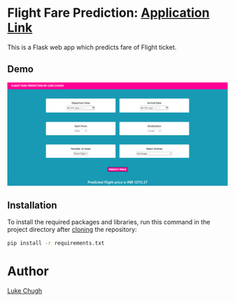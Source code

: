 # Flight Fare Prediction: [Application Link](https://flight-price-predictor-by-luke.herokuapp.com/predict)

This is a Flask web app which predicts fare of Flight ticket.




## Demo

![Capture](https://github.com/luke-chugh/Flight-Price-Prediction-WebApp/blob/main/screenshots/1.png)

## Installation
To install the required packages and libraries, run this command in the project directory after [cloning](https://www.howtogeek.com/451360/how-to-clone-a-github-repository/) the repository:
```bash
pip install -r requirements.txt
```

# Author
[Luke Chugh](https://www.linkedin.com/in/luke-chugh-2b2043181/)
